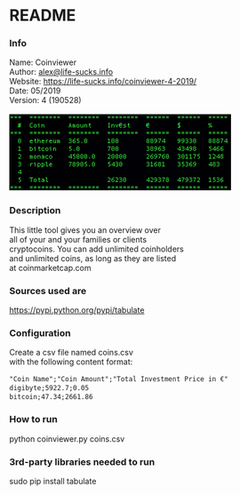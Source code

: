 # README
### Info
Name:       Coinviewer<br />
Author:     alex@life-sucks.info<br />
Website:    https://life-sucks.info/coinviewer-4-2019/<br />
Date:       05/2019<br />
Version:    4 (190528)<br />
<br />
![](images/screen.png)
<br />
### Description
This little tool gives you an overview over<br />
all of your and your families or clients<br />
cryptocoins. You can add unlimited coinholders<br />
and unlimited coins, as long as they are listed<br />
at coinmarketcap.com
<br />
### Sources used are
https://pypi.python.org/pypi/tabulate<br />
### Configuration
Create a csv file named coins.csv<br />
with the following content format:<br />
```
"Coin Name";"Coin Amount";"Total Investment Price in €"
digibyte;5922.7;0.05
bitcoin;47.34;2661.86
```
### How to run
python coinviewer.py coins.csv<br />
### 3rd-party libraries needed to run
sudo pip install tabulate

